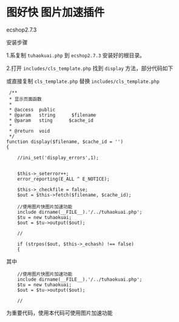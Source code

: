 # 图好快 图片加速插件 

ecshop2.7.3

安装步骤

1.系复制 `tuhaokuai.php` 到 `ecshop2.7.3` 安装好的根目录。

2.打开 `includes/cls_template.php` 找到 `display` 方法，部分代码如下

或直接复制 `cls_template.php` 替换  `includes/cls_template.php` 


	 /**
     * 显示页面函数
     *
     * @access  public
     * @param   string      $filename
     * @param   sting      $cache_id
     *
     * @return  void
     */
    function display($filename, $cache_id = '')
    {
         
        //ini_set('display_errors',1);
         

        $this->_seterror++;
        error_reporting(E_ALL ^ E_NOTICE);

        $this->_checkfile = false;
        $out = $this->fetch($filename, $cache_id);

        //使用图片快图片加速功能
        include dirname(__FILE__).'/../tuhaokuai.php';
        $tu = new tuhaokuai;
        $out = $tu->output($out);
        
        //

        if (strpos($out, $this->_echash) !== false)
        {

        



其中

        
        //使用图片快图片加速功能
        include dirname(__FILE__).'/../tuhaokuai.php';
        $tu = new tuhaokuai;
        $out = $tu->output($out);
        
        //


为重要代码，使用本代码可使用图片加速功能
